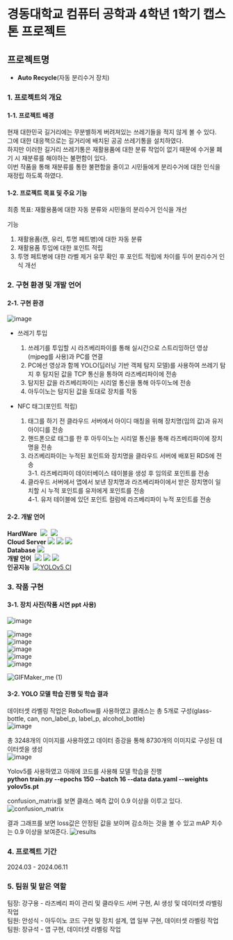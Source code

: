 # 경동대학교 컴퓨터 공학과 4학년 1학기 캡스톤 프로젝트

## 프로젝트명
- **Auto Recycle**(자동 분리수거 장치)

### 1. 프로젝트의 개요
#### 1-1. 프로젝트 배경
현재 대한민국 길거리에는 무분별하게 버려져있는 쓰레기들을 적지 않게 볼 수 있다.   
그에 대한 대응책으로는 길거리에 배치된 공공 쓰레기통을 설치하였다.   
하지만 이러한 길거리 쓰레기통은 재활용품에 대한 분류 작업이 없기 때문에 수거물 폐기 시 재분류를 해야하는 불편함이 있다.   
이번 작품을 통해 재분류를 통한 불편함을 줄이고 시민들에게 분리수거에 대한 인식을 재정립 하도록 하였다.   
#### 1-2. 프로젝트 목표 및 주요 기능
최종 목표: 재활용품에 대한 자동 분류와 시민들의 분리수거 인식을 개선   

기능   
1. 재활용품(캔, 유리, 투명 페트병)에 대한 자동 분류
2. 재활용품 투입에 대한 포인트 적립   
3. 투명 페트병에 대한 라벨 제거 유무 확인 후 포인트 적립에 차이를 두어 분리수거 인식 개선
### 2. 구현 환경 및 개발 언어
#### 2-1. 구현 환경
![image](https://github.com/gooyong123/Auto_Recycle/assets/143383060/f01fae38-6cb2-4d35-bf64-3db3b9106173)
- 쓰레기 투입
  1. 쓰레기를 투입할 시 라즈베리파이를 통해 실시간으로 스트리밍하던 영상(mjpeg를 사용)과 PC를 연결
  2. PC에선 영상과 함께 YOLO(딥러닝 기반 객체 탐지 모델)를 사용하여 쓰레기 탐지 후 탐지된 값을 TCP 통신을 통하여 라즈베리파이에 전송
  3. 탐지된 값을 라즈베리파이는 시리얼 통신을 통해 아두이노에 전송
  4. 아두이노는 탐지된 값을 토대로 장치를 작동

- NFC 태그(포인트 적립)
  1. 태그를 하기 전 클라우드 서버에서 아이디 매칭을 위해 장치명(임의 값)과 유저 아이디를 전송
  2. 핸드폰으로 태그를 한 후 아두이노는 시리얼 통신을 통해 라즈베리파이에 장치명을 전송
  3. 라즈베리파이는 누적된 포인트와 장치명을 클라우드 서버에 배포된 RDS에 전송   
      3-1. 라즈베리파이 데이터베이스 테이블을 생성 후 임의로 포인트를 전송
  4. 클라우드 서버에서 앱에서 보낸 장치명과 라즈베리파이에서 받은 장치명이 일치할 시 누적 포인트를 유저에게 포인트를 전송   
      4-1. 유저 테이블에 있던 포인트 컬럼에 라즈베리파이 누적 포인트를 전송   
#### 2-2. 개발 언어
**HardWare**&nbsp; <img src="https://img.shields.io/badge/Raspberry Pi-A22846?style=for-the-badge&logo=Raspberry Pi&logoColor=white"> &nbsp;<img src="https://img.shields.io/badge/Arduino-00878F?style=for-the-badge&logo=Arduino&logoColor=white">   
**Cloud Server** <img src="https://img.shields.io/badge/amazonec2-FF9900?style=for-the-badge&logo=amazonec2&logoColor=white">&nbsp;<img src="https://img.shields.io/badge/amazonrds-527FFF?style=for-the-badge&logo=amazonrds&logoColor=white">&nbsp;<img src="https://img.shields.io/badge/flask-000000?style=for-the-badge&logo=flask&logoColor=white">                
**Database**&nbsp;<img src="https://img.shields.io/badge/mysql-4479A1?style=for-the-badge&logo=mysql&logoColor=white">     
**개발 언어** &nbsp;<img src="https://img.shields.io/badge/python-3776AB?style=for-the-badge&logo=python&logoColor=white">&nbsp;<img src="https://img.shields.io/badge/kotlin-7F52FF?style=for-the-badge&logo=kotlin&logoColor=white">&nbsp;<img src="https://img.shields.io/badge/php-777BB4?style=for-the-badge&logo=php&logoColor=white">         
**인공지능**  &nbsp;<a href="https://github.com/ultralytics/yolov5/actions/workflows/ci-testing.yml"><img src="https://github.com/ultralytics/yolov5/actions/workflows/ci-testing.yml/badge.svg" alt="YOLOv5 CI"></a>
 
### 3. 작품 구현
#### 3-1. 장치 사진(작품 시연 ppt 사용)   
![image](https://github.com/gooyong123/Auto_Recycle/assets/143383060/d27af257-f561-4c91-a5b4-62280a5762cb)

![image](https://github.com/gooyong123/Auto_Recycle/assets/143383060/3d7e4e3e-c207-4b77-b246-fb0862c46c91)   
![image](https://github.com/gooyong123/Auto_Recycle/assets/143383060/5362d250-d6ee-4301-9ca8-174976b74d17)   
![image](https://github.com/gooyong123/Auto_Recycle/assets/143383060/388fe7a0-2bce-4bc7-87f9-83cbaeda8abc)   
![image](https://github.com/gooyong123/Auto_Recycle/assets/143383060/9f0111ce-25ed-4f59-9da0-e2c9e8f6ecf0)   
![image](https://github.com/gooyong123/Auto_Recycle/assets/143383060/c4a7a9a7-850d-49a6-9c03-5fb236d10687)


![GIFMaker_me (1)](https://github.com/gooyong123/Auto_Recycle/assets/143383060/e4149b44-32fe-4cb0-a121-1bc19a6bf8a9)



#### 3-2. YOLO 모델 학습 진행 및 학습 결과
데이터셋 라벨링 작업은 Roboflow를 사용하였고 클래스는 총 5개로 구성(glass-bottle, can, non_label_p, label_p, alcohol_bottle)   
![image](https://github.com/gooyong123/Auto_Recycle/assets/143383060/a3ca2350-b9d6-4f34-a135-9990b28baa89)   

총 3248개의 이미지를 사용하였고 데이터 증강을 통해 8730개의 이미지로 구성된 데이터셋을 생성   
![image](https://github.com/gooyong123/Auto_Recycle/assets/143383060/f7610c7b-c3d1-4794-826b-f9c6136105aa)

Yolov5를 사용하였고 아래에 코드를 사용해 모델 학습을 진행      
**python train.py --epochs 150 --batch 16 --data data.yaml --weights yolov5s.pt**   

confusion_matrix를 보면 클래스 예측 값이 0.9 이상을 이루고 있다.
![confusion_matrix](https://github.com/gooyong123/Auto_Recycle/assets/143383060/56420e63-fa7b-448c-927b-69e92dfd9a5a)   

결과 그래프를 보면 loss값은 안정된 값을 보이며 감소하는 것을 볼 수 있고 mAP 치수는 0.9 이상을 보여준다.
![results](https://github.com/gooyong123/Auto_Recycle/assets/143383060/049dffe9-a692-4178-8a75-f6f98a6bb482)
### 4. 프로젝트 기간   
2024.03 - 2024.06.11
### 5. 팀원 및 맡은 역할
팀장: 강구용 - 라즈베리 파이 관리 및 클라우드 서버 구현, AI 생성 및 데이터셋 라벨링 작업    
팀원: 안성식 - 아두이노 코드 구현 및 장치 설계, 앱 일부 구현, 데이터셋 라벨링 작업   
팀원: 장규석 - 앱 구현, 데이터셋 라벨링 작업
